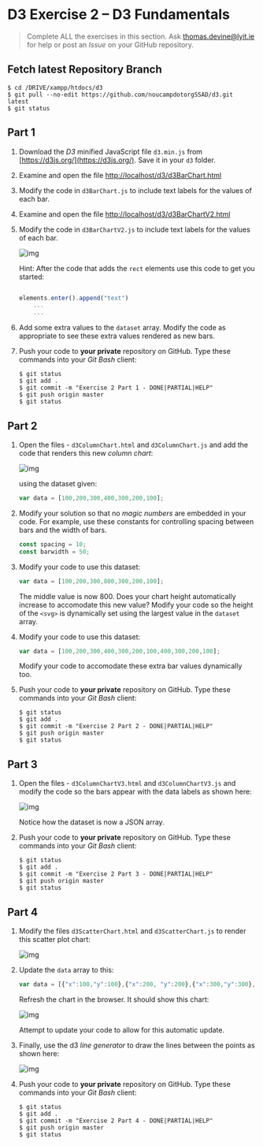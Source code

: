 # D3 Exercise 2 – D3 Fundamentals
		
> Complete ALL the exercises in this section. Ask thomas.devine@lyit.ie for help or post an *Issue* on your GitHub repository.

## Fetch latest Repository Branch

```
$ cd /DRIVE/xampp/htdocs/d3
$ git pull --no-edit https://github.com/noucampdotorgSSAD/d3.git latest
$ git status

```


## Part 1

1.	Download the *D3* minified JavaScript file ``d3.min.js`` from [https://d3js.org/](https://d3js.org/).  Save it in your ``d3`` folder.

1.	Examine and open the file [http://localhost/d3/d3BarChart.html](http://localhost/d3/d3BarChart.html)

1.	Modify the code in ``d3BarChart.js`` to include text labels for the values of each bar.

1.	Examine and open the file [http://localhost/d3/d3BarChartV2.html](http://localhost/d3/d3BarChartV2.html)

1.	Modify the code in ``d3BarChartV2.js`` to include text labels for the values of each bar.

	![img](../images/barChart2.png)

	Hint: After the code that adds the ``rect`` elements use this code to get you started:

	```javascript

	elements.enter().append("text")
		...
		...

	```

1.	Add some extra values to the ``dataset`` array.  Modify the code as appropriate to see these extra values rendered as new bars.

1.	Push your code to **your private** repository on GitHub.  Type these commands into your *Git Bash* client:

	```
	$ git status
	$ git add .
	$ git commit -m "Exercise 2 Part 1 - DONE|PARTIAL|HELP"
	$ git push origin master
	$ git status

	```


## Part 2

1.	Open the files - ``d3ColumnChart.html`` and ``d3ColumnChart.js`` and add the code that renders this new *column chart*:

	![img](../images/columnChart2.png)

	using the dataset given:

	```javascript
	var data = [100,200,300,400,300,200,100];

	```

1.	Modify your solution so that no *magic numbers* are embedded in your code.  For example, use these constants for controlling spacing between bars and the width of bars.

	```javascript
	const spacing = 10;
	const barwidth = 50;	

	```

1.	Modify your code to use this dataset:

	```javascript
	var data = [100,200,300,800,300,200,100];

	```	

	The middle value is now 800.  Does your chart height automatically increase to accomodate this new value?  Modify your code so the height of the ``<svg>`` is dynamically set using the largest value in the ``dataset`` array.

1.	Modify your code to use this dataset:

	```javascript
	var data = [100,200,300,400,300,200,100,400,300,200,100];

	```	

	Modify your code to accomodate these extra bar values dynamically too.

1.	Push your code to **your private** repository on GitHub.  Type these commands into your *Git Bash* client:

	```
	$ git status
	$ git add .
	$ git commit -m "Exercise 2 Part 2 - DONE|PARTIAL|HELP"
	$ git push origin master
	$ git status

	```

## Part 3

1.	Open the files - ``d3ColumnChartV3.html`` and ``d3ColumnChartV3.js`` and modify the code so the bars appear with the data labels as shown here:

	![img](../images/barChart4.png)

	Notice how the dataset is now a JSON array.  

1.	Push your code to **your private** repository on GitHub.  Type these commands into your *Git Bash* client:

	```
	$ git status
	$ git add .
	$ git commit -m "Exercise 2 Part 3 - DONE|PARTIAL|HELP"
	$ git push origin master
	$ git status

	```

## Part 4

1.	Modify the files ``d3ScatterChart.html`` and ``d3ScatterChart.js`` to render this scatter plot chart:

	![img](../images/scatterChart.png)

1.	Update the ``data`` array to this:

	```javascript
	var data = [{"x":100,"y":100},{"x":200, "y":200},{"x":300,"y":300},{"x":400, "y":200}];

	```

	Refresh the chart in the browser.  It should show this chart:

	![img](../images/scatterChart3.png)

	Attempt to update your code to allow for this automatic update.

1.	Finally, use the d3 *line generator* to draw the lines between the points as shown here:

	![img](../images/scatterChart4.png)

1.	Push your code to **your private** repository on GitHub.  Type these commands into your *Git Bash* client:

	```
	$ git status
	$ git add .
	$ git commit -m "Exercise 2 Part 4 - DONE|PARTIAL|HELP"
	$ git push origin master
	$ git status

	```

